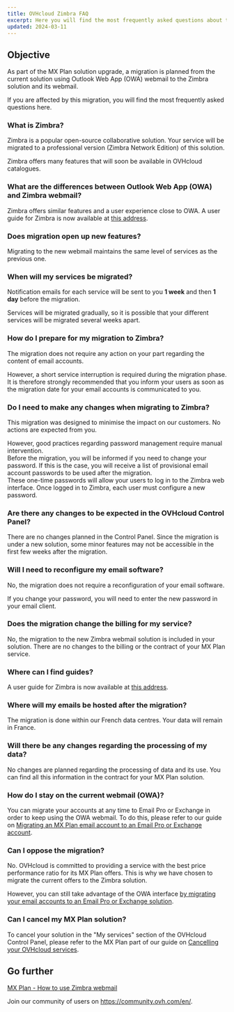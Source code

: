 ```yaml
---
title: OVHcloud Zimbra FAQ
excerpt: Here you will find the most frequently asked questions about the migration of OVHcloud MX Plan solution to Zimbra
updated: 2024-03-11
---
```


## Objective

As part of the MX Plan solution upgrade, a migration is planned from the current solution using Outlook Web App (OWA) webmail to the Zimbra solution and its webmail.

If you are affected by this migration, you will find the most frequently asked questions here.

### What is Zimbra?

Zimbra is a popular open-source collaborative solution. Your service will be migrated to a professional version (Zimbra Network Edition) of this solution.

Zimbra offers many features that will soon be available in OVHcloud catalogues.

### What are the differences between Outlook Web App (OWA) and Zimbra webmail?

Zimbra offers similar features and a user experience close to OWA. A user guide for Zimbra is now available at [this address](/pages/web_cloud/email_and_collaborative_solutions/mx_plan/email_zimbra).

### Does migration open up new features?

Migrating to the new webmail maintains the same level of services as the previous one.

### When will my services be migrated?

Notification emails for each service will be sent to you **1 week** and then **1 day** before the migration.

Services will be migrated gradually, so it is possible that your different services will be migrated several weeks apart.

### How do I prepare for my migration to Zimbra?

The migration does not require any action on your part regarding the content of email accounts.

However, a short service interruption is required during the migration phase. It is therefore strongly recommended that you inform your users as soon as the migration date for your email accounts is communicated to you.

### Do I need to make any changes when migrating to Zimbra?

This migration was designed to minimise the impact on our customers. No actions are expected from you.

However, good practices regarding password management require manual intervention.<br>
Before the migration, you will be informed if you need to change your password. If this is the case, you will receive a list of provisional email account passwords to be used after the migration.<br>
These one-time passwords will allow your users to log in to the Zimbra web interface. Once logged in to Zimbra, each user must configure a new password.

### Are there any changes to be expected in the OVHcloud Control Panel?

There are no changes planned in the Control Panel. Since the migration is under a new solution, some minor features may not be accessible in the first few weeks after the migration.

### Will I need to reconfigure my email software?

No, the migration does not require a reconfiguration of your email software.

If you change your password, you will need to enter the new password in your email client.

### Does the migration change the billing for my service?

No, the migration to the new Zimbra webmail solution is included in your solution. There are no changes to the billing or the contract of your MX Plan service.

### Where can I find guides?

A user guide for Zimbra is now available at [this address](/pages/web_cloud/email_and_collaborative_solutions/mx_plan/email_zimbra).

### Where will my emails be hosted after the migration?

The migration is done within our French data centres. Your data will remain in France.

### Will there be any changes regarding the processing of my data?

No changes are planned regarding the processing of data and its use. You can find all this information in the contract for your MX Plan solution.

### How do I stay on the current webmail (OWA)?

You can migrate your accounts at any time to Email Pro or Exchange in order to keep using the OWA webmail. To do this, please refer to our guide on [Migrating an MX Plan email account to an Email Pro or Exchange account](/pages/web_cloud/email_and_collaborative_solutions/migrating/migration_control_panel).

### Can I oppose the migration?

No. OVHcloud is committed to providing a service with the best price performance ratio for its MX Plan offers. This is why we have chosen to migrate the current offers to the Zimbra solution.

However, you can still take advantage of the OWA interface [by migrating your email accounts to an Email Pro or Exchange solution](/pages/web_cloud/email_and_collaborative_solutions/migrating/migration_control_panel).

### Can I cancel my MX Plan solution?

To cancel your solution in the "My services" section of the OVHcloud Control Panel, please refer to the MX Plan part of our guide on [Cancelling your OVHcloud services](/pages/account_and_service_management/managing_billing_payments_and_services/how_to_cancel_services#mxplan).

## Go further

[MX Plan - How to use Zimbra webmail](/pages/web_cloud/email_and_collaborative_solutions/mx_plan/email_zimbra)

Join our community of users on <https://community.ovh.com/en/>.
